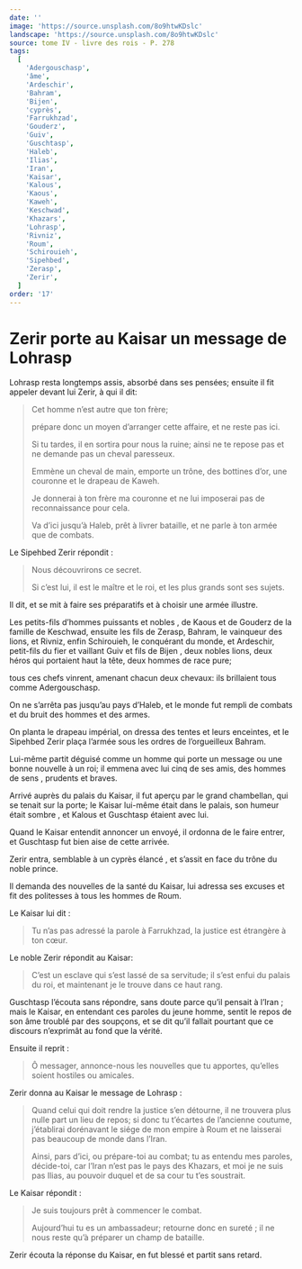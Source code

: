 ```yaml
---
date: ''
image: 'https://source.unsplash.com/8o9htwKDslc'
landscape: 'https://source.unsplash.com/8o9htwKDslc'
source: tome IV - livre des rois - P. 278
tags:
  [
    'Adergouschasp',
    'âme',
    'Ardeschir',
    'Bahram',
    'Bijen',
    'cyprès',
    'Farrukhzad',
    'Gouderz',
    'Guiv',
    'Guschtasp',
    'Haleb',
    'Ilias',
    'Iran',
    'Kaisar',
    'Kalous',
    'Kaous',
    'Kaweh',
    'Keschwad',
    'Khazars',
    'Lohrasp',
    'Rivniz',
    'Roum',
    'Schirouieh',
    'Sipehbed',
    'Zerasp',
    'Zerir',
  ]
order: '17'
---
```


# Zerir porte au Kaisar un message de Lohrasp

Lohrasp resta longtemps assis, absorbé dans ses pensées; ensuite il fit appeler devant lui Zerir, à qui il dit:

> Cet homme n’est autre que ton frère;
>
> prépare donc un moyen d’arranger cette affaire, et ne reste pas ici.
>
> Si tu tardes, il en sortira pour nous la ruine; ainsi ne te repose pas et ne demande pas un cheval paresseux.
>
> Emmène un cheval de main, emporte un trône, des bottines d’or, une couronne et le drapeau de Kaweh.
>
> Je donnerai à ton frère ma couronne et ne lui imposerai pas de reconnaissance pour cela.
>
> Va d’ici jusqu’à Haleb, prêt à livrer bataille, et ne parle à ton armée que de combats.

Le Sipehbed Zerir répondit :

> Nous découvrirons ce secret.
>
> Si c’est lui, il est le maître et le roi, et les plus grands sont ses sujets.

Il dit, et se mit à faire ses préparatifs et à choisir une armée illustre.

Les petits-fils d’hommes puissants et nobles , de Kaous et de Gouderz de la famille de Keschwad, ensuite les fils de Zerasp, Bahram, le vainqueur des lions, et Rivniz, enfin Schirouieh, le conquérant du monde, et Ardeschir, petit-fils du fier et vaillant Guiv et fils de Bijen , deux nobles lions, deux héros qui portaient haut la tête, deux hommes de race pure;

tous ces chefs vinrent, amenant chacun deux chevaux: ils brillaient tous comme Adergouschasp.

On ne s’arrêta pas jusqu’au pays d’Haleb, et le monde fut rempli de combats et du bruit des hommes et des armes.

On planta le drapeau impérial, on dressa des tentes et leurs enceintes, et le Sipehbed Zerir plaça l’armée sous les ordres de l’orgueilleux Bahram.

Lui-même partit déguisé comme un homme qui porte un message ou une bonne nouvelle à un roi; il emmena avec lui cinq de ses amis, des hommes de sens , prudents et braves.

Arrivé auprès du palais du Kaisar, il fut aperçu par le grand chambellan, qui se tenait sur la porte;
le Kaisar lui-même était dans le palais, son humeur était sombre , et Kalous et Guschtasp étaient avec lui.

Quand le Kaisar entendit annoncer un envoyé, il ordonna de le faire entrer, et Guschtasp fut bien aise de cette arrivée.

Zerir entra, semblable à un cyprès élancé , et s’assit en face du trône du noble prince.

Il demanda des nouvelles de la santé du Kaisar, lui adressa ses excuses et fit des politesses à tous les hommes de Roum.

Le Kaisar lui dit :

> Tu n’as pas adressé la parole à Farrukhzad, la justice est étrangère à ton cœur.

Le noble Zerir répondit au Kaisar:

> C’est un esclave qui s’est lassé de sa servitude; il s’est enfui du palais du roi, et maintenant je le trouve dans ce haut rang.

Guschtasp l’écouta sans répondre, sans doute parce qu’il pensait à l’Iran ; mais le Kaisar, en entendant ces paroles du jeune homme, sentit le repos de son âme troublé par des soupçons, et se dit qu’il fallait pourtant que ce discours n’exprimât au fond que la vérité.

Ensuite il reprit :

> Ô messager, annonce-nous les nouvelles que tu apportes, qu’elles soient hostiles ou amicales.

Zerir donna au Kaisar le message de Lohrasp :

> Quand celui qui doit rendre la justice s’en détourne, il ne trouvera plus nulle part un lieu de repos; si donc tu t’écartes de l’ancienne coutume, j’établirai dorénavant le siége de mon empire à Roum et ne laisserai pas beaucoup de monde dans l’Iran.
>
> Ainsi, pars d’ici, ou prépare-toi au combat; tu as entendu mes paroles, décide-toi, car l’Iran n’est pas le pays des Khazars, et moi je ne suis pas Ilias, au pouvoir duquel et de sa cour tu t’es soustrait.

Le Kaisar répondit :

> Je suis toujours prêt à commencer le combat.
>
> Aujourd’hui tu es un ambassadeur; retourne donc en sureté ; il ne nous reste qu’à préparer un champ de bataille.

Zerir écouta la réponse du Kaisar, en fut blessé et partit sans retard.
